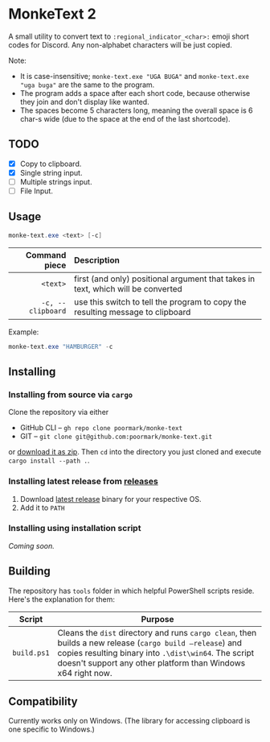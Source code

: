 # MonkeText 2

A small utility to convert text to `:regional_indicator_<char>:` emoji short codes for Discord. Any non-alphabet characters will be just copied.

Note:
- It is case-insensitive; `monke-text.exe "UGA BUGA"` and `monke-text.exe "uga buga"` are the same to the program.
- The program adds a space after each short code, because otherwise they join and don't display like wanted.
- The spaces become 5 characters long, meaning the overall space is 6 char-s wide (due to the space at the end of the last shortcode).

## TODO
- [x] Copy to clipboard.
- [x] Single string input.
- [ ] Multiple strings input.
- [ ] File Input.

## Usage
```powershell
monke-text.exe <text> [-c]
```

|     Command piece | Description                                                  |
| ----------------: | :----------------------------------------------------------- |
|          `<text>` | first (and only) positional argument that takes in text, which will be converted |
| `-c, --clipboard` | use this switch to tell the program to copy the resulting message to clipboard |

Example:
```powershell
monke-text.exe "HAMBURGER" -c
```

## Installing

### Installing from source via `cargo`

Clone the repository via either

- GitHub CLI – `gh repo clone poormark/monke-text`
- GIT – `git clone git@github.com:poormark/monke-text.git`

or [download it as zip](https://github.com/poormark/monke-text/archive/master.zip). Then `cd` into the directory you just cloned and execute `cargo install --path .`.

### Installing latest release from [releases](https://github.com/poormark/monke-text/releases/)

1. Download [latest release](https://github.com/poormark/monke-text/releases/latest/) binary for your respective OS.
2. Add it to `PATH`

### Installing using installation script

*Coming soon.*

## Building

The repository has `tools` folder in which helpful PowerShell scripts reside. Here's the explanation for them:

|   Script    | Purpose                                                      |
| :---------: | ------------------------------------------------------------ |
| `build.ps1` | Cleans the `dist` directory and runs `cargo clean`, then builds a new release (`cargo build –release`) and copies resulting binary into `.\dist\win64`. The script doesn't support any other platform than Windows x64 right now. |

## Compatibility

Currently works only on Windows. (The library for accessing clipboard is one specific to Windows.)

